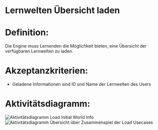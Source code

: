 # Lernwelten Übersicht laden


# Definition:

Die Engine muss Lernenden die Möglichkeit bieten, eine Übersicht der verfügbaren Lernwelten zu laden.

# Akzeptanzkriterien:

- Geladene Informationen sind ID und Name der Lernwelten des Users

# Aktivitätsdiagramm:

![Aktivitätsdiagramm Load Initial World Info](imageEngineLoadInitialWorldInfo.png)
![Aktivitätsdiagramm Übersicht über Zusammenspiel der Load Usecases](imageEngineLoadWorldOverview.png)